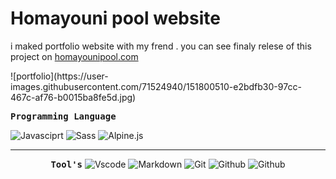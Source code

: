 <p align='center'>
<h1>Homayouni pool website</h1>
i maked portfolio website with my frend . you can see finaly relese of this project on <a href="https://homayounipool.com">homayounipool.com</a>
</p>
<!-- result  -->
  ![portfolio](https://user-images.githubusercontent.com/71524940/151800510-e2bdfb30-97cc-467c-af76-b0015ba8fe5d.jpg)
<!-- programming language  -->
<p>
<samp><strong>Programming Language</strong></samp></p>
  <img src="https://img.shields.io/badge/-Javasciprt-black?style=for-the-badge&logo=javascript" alt="Javasciprt" />
  <img src="https://img.shields.io/badge/-Sass-pink?style=for-the-badge&logo=sass" alt="Sass" />
  <img src="https://img.shields.io/badge/-Alpine.js-blue?style=for-the-badge&logo=alpine.js" alt="Alpine.js" />
</p>
<hr/>
<!-- printing tools  -->
<p align='center'>
<samp><strong>Tool's</strong></samp>
  <img src="https://img.shields.io/badge/-vscode-white?style=for-the-badge&logo=Visual-Studio-Code&logoColor=darkblue" alt="Vscode" />
  <img src="https://img.shields.io/badge/-markdown-white?style=for-the-badge&logo=markdown&logoColor=black" alt="Markdown" />
  <img src="https://img.shields.io/badge/-git-gray?style=for-the-badge&logo=git" alt="Git" />
  <img src="https://img.shields.io/badge/-Github-black?style=for-the-badge&logo=github" alt="Github" />
  <img src="https://img.shields.io/badge/-AOS.js-purple?style=for-the-badge&logo=AOS.js" alt="Github" />
</p>
